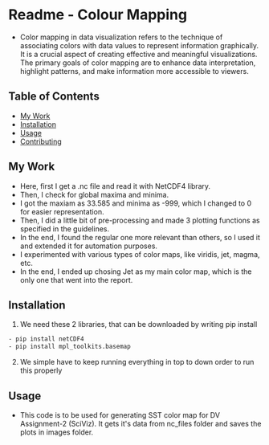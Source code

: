 # Readme - Colour Mapping

- Color mapping in data visualization refers to the technique of associating colors with data values to represent information graphically. It is a crucial aspect of creating effective and meaningful visualizations. The primary goals of color mapping are to enhance data interpretation, highlight patterns, and make information more accessible to viewers.

## Table of Contents

- [My Work](#features)
- [Installation](#installation)
- [Usage](#usage)
- [Contributing](#contributing)

## My Work

- Here, first I get a .nc file and read it with NetCDF4 library.
- Then, I check for global maxima and minima.
- I got the maxiam as 33.585 and minima as -999, which I changed to 0 for easier representation.
- Then, I did a little bit of pre-processing and made 3 plotting functions as specified in the guidelines.
- In the end, I found the regular one more relevant than others, so I used it and extended it for automation purposes.
- I experimented with various types of color maps, like viridis, jet, magma, etc.
- In the end, I ended up chosing Jet as my main color map, which is the only one that went into the report.

## Installation

1. We need these 2 libraries, that can be downloaded by writing pip install
```bash
- pip install netCDF4
- pip install mpl_toolkits.basemap
```
2. We simple have to keep running everything in top to down order to run this properly

## Usage
- This code is to be used for generating SST color map for DV Assignment-2 (SciViz). It gets it's data from nc_files folder and saves the plots in images folder.
